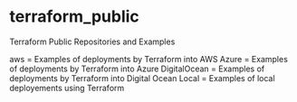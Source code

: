 # terraform_public

Terraform Public Repositories and Examples

aws = Examples of deployments by Terraform into AWS
Azure = Examples of deployments by Terraform into Azure
DigitalOcean = Examples of deployments by Terraform into Digital Ocean
Local = Examples of local deployements using Terraform



